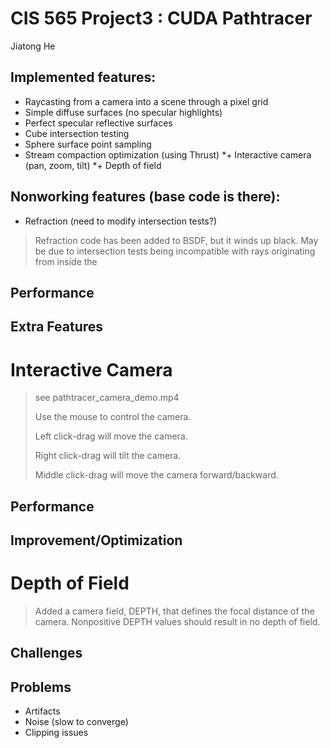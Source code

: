 CIS 565 Project3 : CUDA Pathtracer
===================
Jiatong He

Implemented features:
--------------------
* Raycasting from a camera into a scene through a pixel grid
* Simple diffuse surfaces (no specular highlights)
* Perfect specular reflective surfaces
* Cube intersection testing
* Sphere surface point sampling
* Stream compaction optimization (using Thrust)
*+ Interactive camera (pan, zoom, tilt)
*+ Depth of field

Nonworking features (base code is there):
-----------------------------------------
* Refraction (need to modify intersection tests?)
> Refraction code has been added to BSDF, but it winds up black.  May be due to intersection tests being incompatible with rays originating from inside the 

Performance
-----------

Extra Features
--------------
# Interactive Camera

> see pathtracer_camera_demo.mp4
>
> Use the mouse to control the camera.
>
> Left click-drag will move the camera.
>
> Right click-drag will tilt the camera.
>
> Middle click-drag will move the camera forward/backward.

## Performance
## Improvement/Optimization

# Depth of Field

> Added a camera field, DEPTH, that defines the focal distance of the camera.  Nonpositive DEPTH values should result in no depth of field.

Challenges
----------

Problems
--------
* Artifacts
* Noise (slow to converge)
* Clipping issues